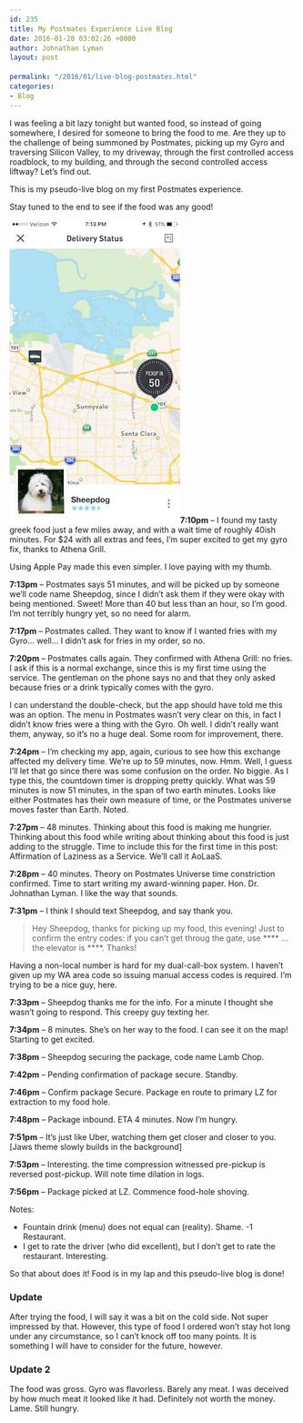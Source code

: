 ```yaml
---
id: 235
title: My Postmates Experience Live Blog
date: 2016-01-20 03:02:26 +0000
author: Johnathan Lyman
layout: post

permalink: "/2016/01/live-blog-postmates.html"
categories:
- Blog
---
```

I was feeling a bit lazy tonight but wanted food, so instead of going somewhere, I desired for someone to bring the food to me. Are they up to the challenge of being summoned by Postmates, picking up my Gyro and traversing Silicon Valley, to my driveway, through the first controlled access roadblock, to my building, and through the second controlled access liftway? Let’s find out.

This is my pseudo-live blog on my first Postmates experience.

Stay tuned to the end to see if the food was any good!

**![](/assets/images/2016/01/1453262546_1.jpeg?resize=300%2C534)7:10pm** – I found my tasty greek food just a few miles away, and with a wait time of roughly 40ish minutes. For $24 with all extras and fees, I’m super excited to get my gyro fix, thanks to Athena Grill.

Using Apple Pay made this even simpler. I love paying with my thumb.

**7:13pm** – Postmates says 51 minutes, and will be picked up by someone we’ll code name Sheepdog, since I didn’t ask them if they were okay with being mentioned. Sweet! More than 40 but less than an hour, so I’m good. I’m not terribly hungry yet, so no need for alarm.

**7:17pm** – Postmates called. They want to know if I wanted fries with my Gyro… well… I didn’t ask for fries in my order, so no.

**7:20pm** – Postmates calls again. They confirmed with Athena Grill: no fries. I ask if this is a normal exchange, since this is my first time using the service. The gentleman on the phone says no and that they only asked because fries or a drink typically comes with the gyro.

I can understand the double-check, but the app should have told me this was an option. The menu in Postmates wasn’t very clear on this, in fact I didn’t know fries were a thing with the Gyro. Oh well. I didn’t really want them, anyway, so it’s no a huge deal. Some room for improvement, there.

**7:24pm** – I’m checking my app, again, curious to see how this exchange affected my delivery time. We’re up to 59 minutes, now. Hmm. Well, I guess I’ll let that go since there was some confusion on the order. No biggie. As I type this, the countdown timer is dropping pretty quickly. What was 59 minutes is now 51 minutes, in the span of two earth minutes. Looks like either Postmates has their own measure of time, or the Postmates universe moves faster than Earth. Noted.

**7:27pm** – 48 minutes. Thinking about this food is making me hungrier. Thinking about this food while writing about thinking about this food is just adding to the struggle. Time to include this for the first time in this post: Affirmation of Laziness as a Service. We’ll call it AoLaaS.

**7:28pm** – 40 minutes. Theory on Postmates Universe time constriction confirmed. Time to start writing my award-winning paper. Hon. Dr. Johnathan Lyman. I like the way that sounds.

**7:31pm** – I think I should text Sheepdog, and say thank you.

> Hey Sheepdog, thanks for picking up my food, this evening! Just to confirm the entry codes: if you can’t get throug the gate, use **** … the elevator is ****. Thanks!

Having a non-local number is hard for my dual-call-box system. I haven’t given up my WA area code so issuing manual access codes is required. I’m trying to be a nice guy, here.

**7:33pm** – Sheepdog thanks me for the info. For a minute I thought she wasn’t going to respond. This creepy guy texting her.

**7:34pm** – 8 minutes. She’s on her way to the food. I can see it on the map! Starting to get excited.

**7:38pm** – Sheepdog securing the package, code name Lamb Chop.

**7:42pm** – Pending confirmation of package secure. Standby.

**7:46pm** – Confirm package Secure. Package en route to primary LZ for extraction to my food hole.

**7:48pm** – Package inbound. ETA 4 minutes. Now I’m hungry.

**7:51pm** – It’s just like Uber, watching them get closer and closer to you. \[Jaws theme slowly builds in the background\]

**7:53pm** – Interesting. the time compression witnessed pre-pickup is reversed post-pickup. Will note time dilation in logs.

**7:56pm** – Package picked at LZ. Commence food-hole shoving.

Notes:

*   Fountain drink (menu) does not equal can (reality). Shame. -1 Restaurant.
*   I get to rate the driver (who did excellent), but I don’t get to rate the restaurant. Interesting.

So that about does it! Food is in my lap and this pseudo-live blog is done!

### Update

After trying the food, I will say it was a bit on the cold side. Not super impressed by that. However, this type of food I ordered won’t stay hot long under any circumstance, so I can’t knock off too many points. It is something I will have to consider for the future, however.

### Update 2

The food was gross. Gyro was flavorless. Barely any meat. I was deceived by how much meat it looked like it had. Definitely not worth the money. Lame. Still hungry.